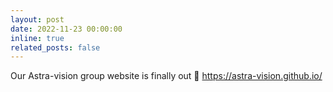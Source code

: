```yaml
---
layout: post
date: 2022-11-23 00:00:00
inline: true
related_posts: false
---
```


Our Astra-vision group website is finally out 🥳 <a href="https://astra-vision.github.io/" rel="noopener" target="_blank">https://astra-vision.github.io/</a>
